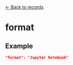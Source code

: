 ---
---

<br>

[← Back to records](./records.html) 

# format

<template>
    <div id = "container">
      <p class="larger-text">{{this.dataLifecycle.manipulation.properties.records.description}}</p>
      <p >Expected Type: <strong>{{this.dataLifecycle.manipulation.properties.records.type}}</strong></p>
      <p >Options: <strong></strong></p>
      <ul v-for="item, index in this.dataLifecycle.manipulation.properties.records.items[0].properties.format.enum" :key="index">
      <li><strong>{{item}}</strong></li>
      </ul>
    </div>
</template>

<script>
import axios from 'axios'


export default {

    data() {
        return {
          schema: [],
          coreCitation: [],
          dataEndpoints: [],
          subjectTagging: [],
          dataBiography: [],
          resourceConstellation: [],
          dataLifecycle: [],
        }
    },
    methods: {
        whatsUp(){
          console.log(this.coreCitation)
        }
    },
    computed: {
        data() {
            return this.$page.frontmatter
        }
    },
    created() {
        //returns a promise
        axios.get("https://raw.githubusercontent.com/nblmc/Data-Context/master/schema.json")
            .then(response => {
                this.schema = response.data.properties
                this.coreCitation = response.data.properties.coreCitation.properties
                this.dataEndpoints = response.data.properties.dataEndpoints
                this.subjectTagging = response.data.properties.subjectTagging.properties
                this.dataBiography = response.data.properties.dataBiography.properties
                this.resourceConstellation = response.data.properties.resourceConstellation.properties
                this.dataLifecycle = response.data.properties.dataLifecycle.properties
            }).catch(err => {
                console.log(err)
            })
    }
}
</script>

<style lang="stylus">

table#property-table
  width:100%

p.larger-text
  font-size 120%

</style>

## Example 

``` json
"format": "Jupyter Notebook"
```